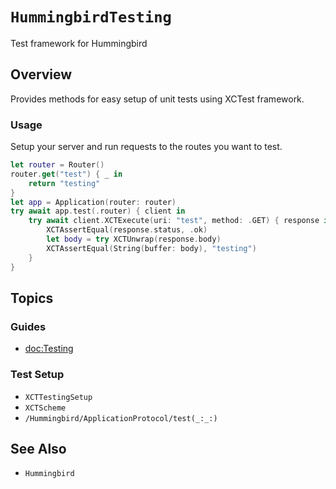 # ``HummingbirdTesting``

Test framework for Hummingbird

## Overview

Provides methods for easy setup of unit tests using XCTest framework. 

### Usage

Setup your server and run requests to the routes you want to test.

```swift
let router = Router()
router.get("test") { _ in
    return "testing"
}
let app = Application(router: router)
try await app.test(.router) { client in
    try await client.XCTExecute(uri: "test", method: .GET) { response in
        XCTAssertEqual(response.status, .ok)
        let body = try XCTUnwrap(response.body)
        XCTAssertEqual(String(buffer: body), "testing")
    }
}
```

## Topics

### Guides

- <doc:Testing>

### Test Setup

- ``XCTTestingSetup``
- ``XCTScheme``
- ``/Hummingbird/ApplicationProtocol/test(_:_:)``

## See Also

- ``Hummingbird``


